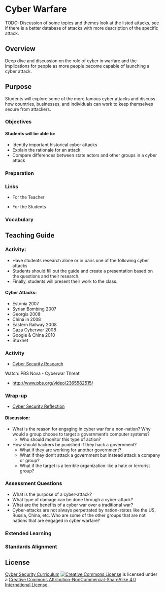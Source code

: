 # Cyber Warfare

TODO:
	Discussion of some topics and themes
	look at the listed attacks, see if there is a better database of attacks with more description of the specific attack.

## Overview
Deep dive and discussion on the role of cyber in warfare and the implications for people as more people become capable of launching a cyber attack.

## Purpose
Students will explore some of the more famous cyber attacks and discuss how countries, businesses, and individuals can work to keep themselves secure from attackers.

### Objectives
#### Students will be able to:
- Identify important historical cyber attacks
- Explain the rationale for an attack
- Compare differences between state actors and other groups in a cyber attack


### Preparation

### Links
- For the Teacher

- For the Students

### Vocabulary

## Teaching Guide

### Activity:
- Have students research alone or in pairs one of the following cyber attacks
- Students should fill out the guide and create a presentation based on the questions and their research.
- Finally, students will present their work to the class.

#### Cyber Attacks:
- Estonia 2007
- Syrian Bombing 2007
- Georgia 2008
- China in 2008
- Eastern Railway 2008
- Gaza Cyberwar 2008
- Google & China 2010
- Stuxnet

### Activity
- [Cyber Security Research](docs/Cyber_Warfare_Research.docx)

Watch: PBS Nova - Cyberwar Threat
- http://www.pbs.org/video/2365582515/

### Wrap-up
- [Cyber Security Reflection](docs/Cyber_Warfare_Reflection.docx)
#### Discussion:
- What is the reason for engaging in cyber war for a non-nation?  Why would a group choose to target a government’s computer systems?		
	- Who should monitor this type of action?
- How should hackers be punished if they hack a government?
	- What if they are working for another government?
	- What if they don’t attack a government but instead attack a company or group?
	- What if the target is a terrible organization like a hate or terrorist group?

### Assessment Questions
- What is the purpose of a cyber-attack?
- What type of damage can be done through a cyber-attack?
- What are the benefits of a cyber war over a traditional war?
- Cyber-attacks are not always perpetrated by nation-states like the US, Russia, China, etc.  Who are some of the other groups that are not nations that are engaged in cyber warfare?

### Extended Learning

### Standards Alignment

## License
[Cyber Security Curriculum](https://github.com/DerekBabb/CyberSecurity) <a rel="license" href="http://creativecommons.org/licenses/by-nc-sa/4.0/"><img alt="Creative Commons License" style="border-width:0" src="https://i.creativecommons.org/l/by-nc-sa/4.0/88x31.png" /></a> is licensed under a <a rel="license" href="http://creativecommons.org/licenses/by-nc-sa/4.0/">Creative Commons Attribution-NonCommercial-ShareAlike 4.0 International License</a>.
